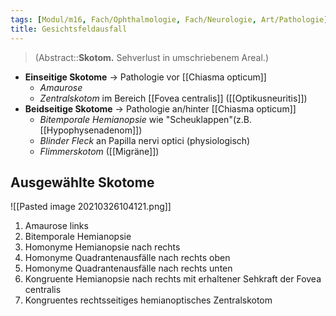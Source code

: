 ```yaml
---
tags: [Modul/m16, Fach/Ophthalmologie, Fach/Neurologie, Art/Pathologie]
title: Gesichtsfeldausfall
---
```

> (Abstract::**Skotom.** Sehverlust in umschriebenem Areal.)
- **Einseitige Skotome** → Pathologie vor [[Chiasma opticum]]
	- *Amaurose*
	- *Zentralskotom* im Bereich [[Fovea centralis]] ([[Optikusneuritis]])
- **Beidseitige Skotome** → Pathologie an/hinter [[Chiasma opticum]] 
	- *Bitemporale Hemianopsie* wie "Scheuklappen"(z.B. [[Hypophysenadenom]])
	- *Blinder Fleck* an Papilla nervi optici (physiologisch)
	- *Flimmerskotom* ([[Migräne]])


## Ausgewählte Skotome
![[Pasted image 20210326104121.png]]
1. Amaurose links
2. Bitemporale Hemianopsie
3. Homonyme Hemianopsie nach rechts
4. Homonyme Quadrantenausfälle nach rechts oben
5. Homonyme Quadrantenausfälle nach rechts unten
6. Kongruente Hemianopsie nach rechts mit erhaltener Sehkraft der Fovea centralis
7. Kongruentes rechtsseitiges hemianoptisches Zentralskotom